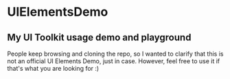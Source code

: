 # UIElementsDemo
My UI Toolkit usage demo and playground
----
People keep browsing and cloning the repo, so I wanted to clarify that this is not an official UI Elements Demo, just in case. 
However, feel free to use it if that's what you are looking for :)
